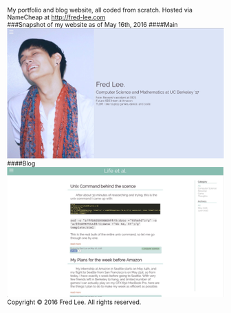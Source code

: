 My portfolio and blog website, all coded from scratch. Hosted via NameCheap at http://fred-lee.com
</br>
###Snapshot of my website as of May 16th, 2016
####Main
<a href="http://fred-lee.com">
	<img src="assets/img/preview_1.jpg">
</a>
</br>
####Blog
<a href="http://fred-lee.com/blog">
	<img src="assets/img/preview_2.jpg">
</a>
</br>
Copyright © 2016 Fred Lee. All rights reserved.